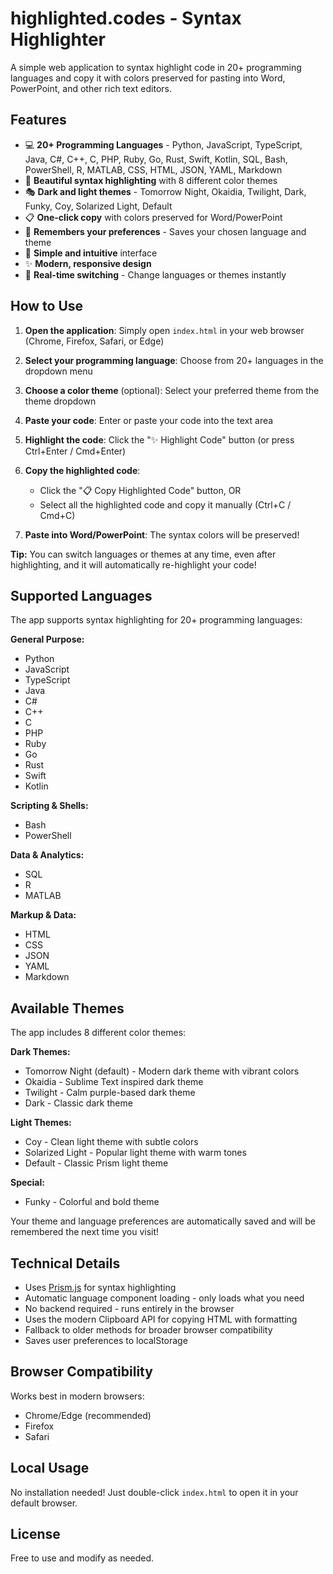 # highlighted.codes - Syntax Highlighter

A simple web application to syntax highlight code in 20+ programming languages and copy it with colors preserved for pasting into Word, PowerPoint, and other rich text editors.

## Features

- 💻 **20+ Programming Languages** - Python, JavaScript, TypeScript, Java, C#, C++, C, PHP, Ruby, Go, Rust, Swift, Kotlin, SQL, Bash, PowerShell, R, MATLAB, CSS, HTML, JSON, YAML, Markdown
- 🎨 **Beautiful syntax highlighting** with 8 different color themes
- 🎭 **Dark and light themes** - Tomorrow Night, Okaidia, Twilight, Dark, Funky, Coy, Solarized Light, Default
- 📋 **One-click copy** with colors preserved for Word/PowerPoint
- 💾 **Remembers your preferences** - Saves your chosen language and theme
- 🎯 **Simple and intuitive** interface
- ✨ **Modern, responsive design**
- 🔄 **Real-time switching** - Change languages or themes instantly

## How to Use

1. **Open the application**: Simply open `index.html` in your web browser (Chrome, Firefox, Safari, or Edge)

2. **Select your programming language**: Choose from 20+ languages in the dropdown menu

3. **Choose a color theme** (optional): Select your preferred theme from the theme dropdown

4. **Paste your code**: Enter or paste your code into the text area

5. **Highlight the code**: Click the "✨ Highlight Code" button (or press Ctrl+Enter / Cmd+Enter)

6. **Copy the highlighted code**: 
   - Click the "📋 Copy Highlighted Code" button, OR
   - Select all the highlighted code and copy it manually (Ctrl+C / Cmd+C)

7. **Paste into Word/PowerPoint**: The syntax colors will be preserved!

**Tip:** You can switch languages or themes at any time, even after highlighting, and it will automatically re-highlight your code!

## Supported Languages

The app supports syntax highlighting for 20+ programming languages:

**General Purpose:**
- Python
- JavaScript
- TypeScript
- Java
- C#
- C++
- C
- PHP
- Ruby
- Go
- Rust
- Swift
- Kotlin

**Scripting & Shells:**
- Bash
- PowerShell

**Data & Analytics:**
- SQL
- R
- MATLAB

**Markup & Data:**
- HTML
- CSS
- JSON
- YAML
- Markdown

## Available Themes

The app includes 8 different color themes:

**Dark Themes:**
- Tomorrow Night (default) - Modern dark theme with vibrant colors
- Okaidia - Sublime Text inspired dark theme
- Twilight - Calm purple-based dark theme
- Dark - Classic dark theme

**Light Themes:**
- Coy - Clean light theme with subtle colors
- Solarized Light - Popular light theme with warm tones
- Default - Classic Prism light theme

**Special:**
- Funky - Colorful and bold theme

Your theme and language preferences are automatically saved and will be remembered the next time you visit!

## Technical Details

- Uses [Prism.js](https://prismjs.com/) for syntax highlighting
- Automatic language component loading - only loads what you need
- No backend required - runs entirely in the browser
- Uses the modern Clipboard API for copying HTML with formatting
- Fallback to older methods for broader browser compatibility
- Saves user preferences to localStorage

## Browser Compatibility

Works best in modern browsers:
- Chrome/Edge (recommended)
- Firefox
- Safari

## Local Usage

No installation needed! Just double-click `index.html` to open it in your default browser.

## License

Free to use and modify as needed.

